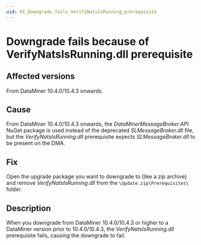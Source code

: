 ```yaml
---
uid: KI_Downgrade_fails_VerifyNatsIsRunning_prerequisite
---
```


# Downgrade fails because of VerifyNatsIsRunning.dll prerequisite

## Affected versions

From DataMiner 10.4.0/10.4.3 onwards.

## Cause

From DataMiner 10.4.0/10.4.3 onwards, the *DataMinerMessageBroker.API* NuGet package is used instead of the deprecated *SLMessageBroker.dll* file, but the *VerifyNatsIsRunning.dll* prerequisite expects *SLMessageBroker.dll* to be present on the DMA.

## Fix

Open the upgrade package you want to downgrade to (like a zip archive) and remove *VerifyNatsIsRunning.dll* from the `\Update.zip\Prerequisites\` folder.

## Description

When you downgrade from DataMiner 10.4.0/10.4.3 or higher to a DataMiner version prior to 10.4.0/10.4.3, the *VerifyNatsIsRunning.dll* prerequisite fails, causing the downgrade to fail.

